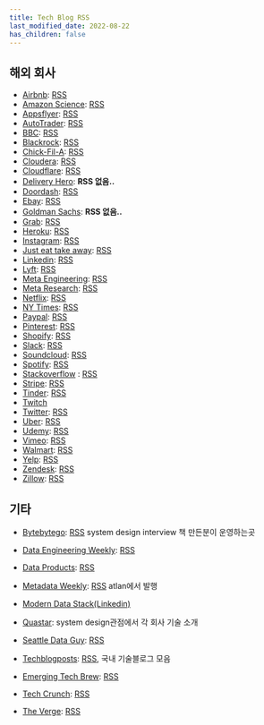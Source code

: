 ```yaml
---
title: Tech Blog RSS
last_modified_date: 2022-08-22
has_children: false
---
```


## 해외 회사
- [Airbnb](https://medium.com/airbnb-engineering): [RSS](https://medium.com/feed/airbnb-engineering)
- [Amazon Science](https://www.amazon.science/): [RSS](https://www.amazon.science/index.rss)
- [Appsflyer](https://medium.com/appsflyer): [RSS](https://medium.com/feed/appsflyer)
- [AutoTrader](https://engineering.autotrader.co.uk/): [RSS](https://engineering.autotrader.co.uk/feed.xml)
- [BBC](https://medium.com/bbc-design-engineering): [RSS](https://medium.com/feed/bbc-design-engineering)
- [Blackrock](https://medium.com/blackrock-engineering): [RSS](https://medium.com/feed/blackrock-engineering)
- [Chick-Fil-A](https://medium.com/chick-fil-atech): [RSS](https://medium.com/feed/chick-fil-atech)
- [Cloudera](https://blog.cloudera.com/category/technical/): [RSS](https://blog.cloudera.com/category/technical/feed/)
- [Cloudflare](https://blog.cloudflare.com/): [RSS](https://blog.cloudflare.com/rss/)
- [Delivery Hero](https://tech.deliveryhero.com/): **RSS 없음..**
- [Doordash](https://doordash.engineering/): [RSS](https://doordash.engineering/feed/)
- [Ebay](https://tech.ebayinc.com/): [RSS](https://tech.ebayinc.com/rss/)
- [Goldman Sachs](https://developer.gs.com/blog/posts): **RSS 없음..**
- [Grab](https://engineering.grab.com/): [RSS](https://engineering.grab.com/feed.xml)
- [Heroku](https://blog.heroku.com/engineering): [RSS](https://blog.heroku.com/engineering/feed)
- [Instagram](https://instagram-engineering.com/): [RSS](https://instagram-engineering.com/feed)
- [Just eat take away](https://medium.com/justeattakeaway-tech): [RSS](https://medium.com/feed/justeattakeaway-tech)
- [Linkedin](https://engineering.linkedin.com/): [RSS](https://engineering.linkedin.com/blog.rss.html)
- [Lyft](https://eng.lyft.com/): [RSS](https://eng.lyft.com/feed)
- [Meta Engineering](https://engineering.fb.com/): [RSS](https://engineering.fb.com/feed/)
- [Meta Research](https://research.facebook.com/): [RSS](https://research.facebook.com/feed/)
- [Netflix](https://netflixtechblog.com/): [RSS](https://netflixtechblog.com/feed)
- [NY Times](https://medium.com/timesopen): [RSS](https://medium.com/feed/timesopen)
- [Paypal](https://medium.com/paypal-tech): [RSS](https://medium.com/feed/paypal-tech)
- [Pinterest](https://medium.com/@Pinterest_Engineering): [RSS](https://medium.com/feed/@Pinterest_Engineering)
- [Shopify](https://shopify.engineering): [RSS](https://shopify.engineering/blog.atom)
- [Slack](https://slack.engineering): [RSS](https://slack.engineering/feed/)
- [Soundcloud](https://developers.soundcloud.com/blog/): [RSS](https://developers.soundcloud.com/blog/blog.rss)
- [Spotify](https://engineering.atspotify.com/): [RSS](https://engineering.atspotify.com/feed)
- [Stackoverflow](https://stackoverflow.blog/) : [RSS](https://stackoverflow.blog/feed/)
- [Stripe](https://stripe.com/blog/): [RSS](https://stripe.com/blog/feed.rss)
- [Tinder](https://medium.com/tinder): [RSS](https://medium.com/feed/tinder)
- [Twitch](https://blog.twitch.tv/ko-kr/en/tags/engineering/?utm_referrer=https://blog.twitch.tv/en/?utm_referrer=https://www.twitch.tv/)
- [Twitter](https://blog.twitter.com/engineering/en_us/): [RSS](https://blog.twitter.com/engineering/en_us/blog.rss)
- [Uber](https://eng.uber.com/): [RSS](https://www.uber.com/blog/rss/)
- [Udemy](https://medium.com/udemy-engineering): [RSS](https://medium.com/feed/udemy-engineering)
- [Vimeo](https://medium.com/vimeo-engineering-blog): [RSS](https://medium.com/feed/vimeo-engineering-blog)
- [Walmart](https://medium.com/walmartglobaltech): [RSS](https://medium.com/feed/walmartglobaltech)
- [Yelp](https://engineeringblog.yelp.com/): [RSS](https://engineeringblog.yelp.com/feed.xml)
- [Zendesk](https://zendesk.engineering/): [RSS](https://zendesk.engineering/feed)
- [Zillow](https://www.zillow.com/tech/): [RSS](https://www.zillow.com/tech/feed/)

## 기타
- [Bytebytego](https://blog.bytebytego.com/): [RSS](https://blog.bytebytego.com/feed) system design interview 책 만든분이 운영하는곳
- [Data Engineering Weekly](https://www.dataengineeringweekly.com/): [RSS](https://www.dataengineeringweekly.com/feed)
- [Data Products](https://dataproducts.substack.com/): [RSS](https://dataproducts.substack.com/feed)
- [Metadata Weekly](https://metadataweekly.substack.com/): [RSS](https://metadataweekly.substack.com/feed) atlan에서 발행
- [Modern Data Stack(Linkedin)](https://www.linkedin.com/company/moderndatastack/posts/?feedView=all)
- [Quastar](https://blog.quastor.org/): system design관점에서 각 회사 기술 소개
- [Seattle Data Guy](https://seattledataguy.substack.com): [RSS](https://seattledataguy.substack.com/feed)
- [Techblogposts](https://techblogposts.com/): [RSS](https://techblogposts.com/rss.xml), 국내 기술블로그 모음

- [Emerging Tech Brew](https://www.emergingtechbrew.com/): [RSS](https://www.emergingtechbrew.com/feed.xml)
- [Tech Crunch](https://techcrunch.com/): [RSS](https://techcrunch.com/feed/)
- [The Verge](https://www.theverge.com/): [RSS](https://www.theverge.com/rss/index.xml)
